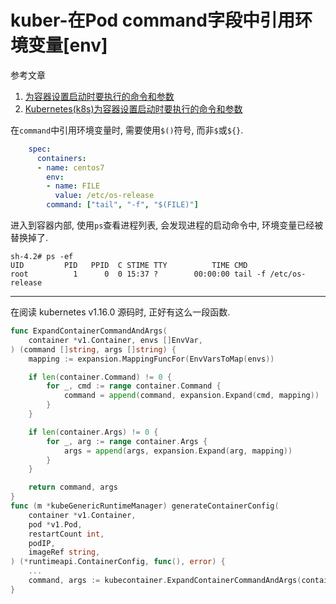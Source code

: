 # kuber-在Pod command字段中引用环境变量[env]

参考文章

1. [为容器设置启动时要执行的命令和参数](https://kubernetes.io/zh/docs/tasks/inject-data-application/define-command-argument-container/)
2. [Kubernetes(k8s)为容器设置启动时要执行的命令和参数](https://www.orchome.com/9877)

在`command`中引用环境变量时, 需要使用`$()`符号, 而非`$`或`${}`.

```yaml
    spec:
      containers:
      - name: centos7
        env:
        - name: FILE
          value: /etc/os-release
        command: ["tail", "-f", "$(FILE)"]
```

进入到容器内部, 使用`ps`查看进程列表, 会发现进程的启动命令中, 环境变量已经被替换掉了.

```log
sh-4.2# ps -ef
UID         PID   PPID  C STIME TTY          TIME CMD
root          1      0  0 15:37 ?        00:00:00 tail -f /etc/os-release
```

------

在阅读 kubernetes v1.16.0 源码时, 正好有这么一段函数.

```go
func ExpandContainerCommandAndArgs(
	container *v1.Container, envs []EnvVar,
) (command []string, args []string) {
	mapping := expansion.MappingFuncFor(EnvVarsToMap(envs))

	if len(container.Command) != 0 {
		for _, cmd := range container.Command {
			command = append(command, expansion.Expand(cmd, mapping))
		}
	}

	if len(container.Args) != 0 {
		for _, arg := range container.Args {
			args = append(args, expansion.Expand(arg, mapping))
		}
	}

	return command, args
}
func (m *kubeGenericRuntimeManager) generateContainerConfig(
	container *v1.Container, 
	pod *v1.Pod, 
	restartCount int, 
	podIP, 
	imageRef string,
) (*runtimeapi.ContainerConfig, func(), error) {
    ...
	command, args := kubecontainer.ExpandContainerCommandAndArgs(container, opts.Envs)
}
```
